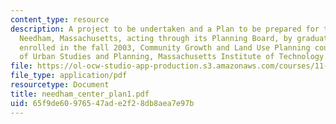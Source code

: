 ```yaml
---
content_type: resource
description: A project to be undertaken and a Plan to be prepared for the Town of
  Needham, Massachusetts, acting through its Planning Board, by graduate students
  enrolled in the fall 2003, Community Growth and Land Use Planning course, Department
  of Urban Studies and Planning, Massachusetts Institute of Technology.
file: https://ol-ocw-studio-app-production.s3.amazonaws.com/courses/11-360-community-growth-and-land-use-planning-fall-2003/65f9de60976547ade2f28db8aea7e97b_needham_center_plan1.pdf
file_type: application/pdf
resourcetype: Document
title: needham_center_plan1.pdf
uid: 65f9de60-9765-47ad-e2f2-8db8aea7e97b
---
```

